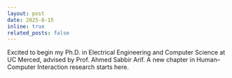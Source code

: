 ```yaml
---
layout: post
date: 2025-8-15
inline: true
related_posts: false
---
```


Excited to begin my Ph.D. in Electrical Engineering and Computer Science at UC Merced, advised by Prof. Ahmed Sabbir Arif. A new chapter in Human–Computer Interaction research starts here.